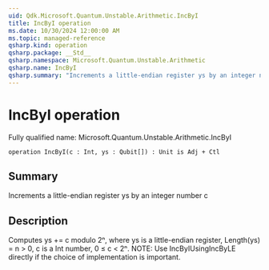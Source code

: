 ```yaml
---
uid: Qdk.Microsoft.Quantum.Unstable.Arithmetic.IncByI
title: IncByI operation
ms.date: 10/30/2024 12:00:00 AM
ms.topic: managed-reference
qsharp.kind: operation
qsharp.package: __Std__
qsharp.namespace: Microsoft.Quantum.Unstable.Arithmetic
qsharp.name: IncByI
qsharp.summary: "Increments a little-endian register ys by an integer number c"
---
```


# IncByI operation

Fully qualified name: Microsoft.Quantum.Unstable.Arithmetic.IncByI

```qsharp
operation IncByI(c : Int, ys : Qubit[]) : Unit is Adj + Ctl
```

## Summary
Increments a little-endian register ys by an integer number c

## Description
Computes ys += c modulo 2ⁿ, where ys is a little-endian register,
Length(ys) = n > 0, c is a Int number, 0 ≤ c < 2ⁿ.
NOTE: Use IncByIUsingIncByLE directly if the choice of implementation
is important.
